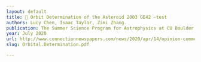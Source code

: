 ```yaml
---
layout: default
title: 💫 Orbit Determination of the Asteroid 2003 GE42 -test
authors: Lucy Chen, Isaac Taylor, Zimi Zhang.
publication: The Summer Science Program for Astrophysics at CU Boulder
year: July 2020
url: http://www.connectionnewspapers.com/news/2020/apr/14/opinion-commentary-japanese-experience-distancing-/
slug: Orbital.Determination.pdf

---
```


